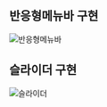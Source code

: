 ## 반응형메뉴바 구현
![반응형메뉴바](https://user-images.githubusercontent.com/65111990/150111698-ad6953db-ab68-4d00-b561-e8d943f48e73.gif)

## 슬라이더 구현
![슬라이더](https://user-images.githubusercontent.com/65111990/150111465-555d110d-6443-47f0-83d8-cf11d6985e37.gif)
